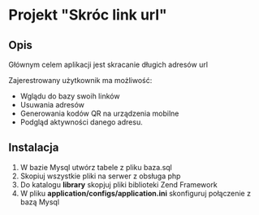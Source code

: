 <h1>Projekt "Skróc link url"</h1>
<h2> Opis </h2>
<p> Głównym celem aplikacji jest skracanie długich adresów url</p>
<p> Zajerestrowany użytkownik ma możliwość:
      <ul>
  			<li>Wglądu do bazy swoih linków</li>
				<li>Usuwania adresów</li>
				<li>Generowania kodów QR na urządzenia mobilne</li>
				<li>Podgląd aktywności danego adresu.</li>
			</ul>
</p>
<h2> Instalacja</h2>
<ol>
  <li>W bazie Mysql utwórz tabele z pliku baza.sql</li>
  <li>Skopiuj wszystkie pliki na serwer z obsługa php</li>
  <li>Do katalogu <strong>library</strong> skopjuj pliki biblioteki Zend Framework</li>
  <li>W pliku <strong>application/configs/application.ini</strong> skonfiguruj połączenie z bazą Mysql</li>
</ol>
